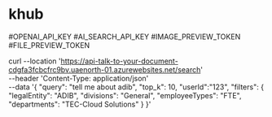 # khub

#OPENAI_API_KEY
#AI_SEARCH_API_KEY
#IMAGE_PREVIEW_TOKEN
#FILE_PREVIEW_TOKEN



curl --location 'https://api-talk-to-your-document-cdgfa3fcbcfrc9bv.uaenorth-01.azurewebsites.net/search' \
--header 'Content-Type: application/json' \
--data '{
    "query": "tell me about adib",
    "top_k": 10,
    "userId":"123",
    "filters": {
        "legalEntity": "ADIB", 
        "divisions": "General",
        "employeeTypes": "FTE",
        "departments": "TEC-Cloud Solutions"
    }
}'
